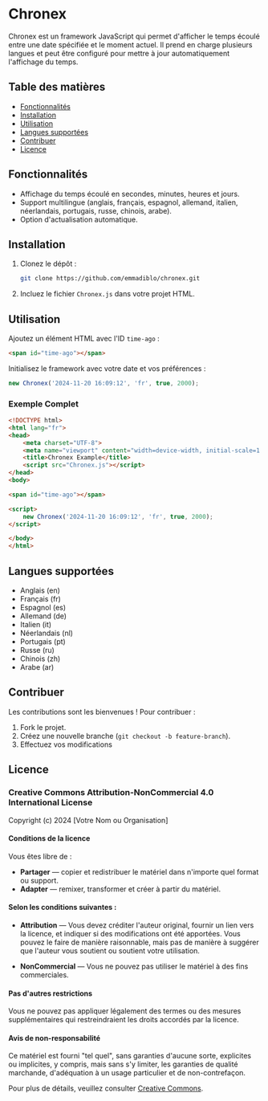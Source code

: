 
# Chronex

Chronex est un framework JavaScript qui permet d'afficher le temps écoulé entre une date spécifiée et le moment actuel. Il prend en charge plusieurs langues et peut être configuré pour mettre à jour automatiquement l'affichage du temps.

## Table des matières

- [Fonctionnalités](#fonctionnalités)
- [Installation](#installation)
- [Utilisation](#utilisation)
- [Langues supportées](#langues-supportées)
- [Contribuer](#contribuer)
- [Licence](#licence)

## Fonctionnalités

- Affichage du temps écoulé en secondes, minutes, heures et jours.
- Support multilingue (anglais, français, espagnol, allemand, italien, néerlandais, portugais, russe, chinois, arabe).
- Option d'actualisation automatique.

## Installation

1. Clonez le dépôt :
   ```bash
   git clone https://github.com/emmadiblo/chronex.git
   ```
2. Incluez le fichier `Chronex.js` dans votre projet HTML.

## Utilisation

Ajoutez un élément HTML avec l'ID `time-ago` :

```html
<span id="time-ago"></span>
```

Initialisez le framework avec votre date et vos préférences :

```javascript
new Chronex('2024-11-20 16:09:12', 'fr', true, 2000);
```

### Exemple Complet

```html
<!DOCTYPE html>
<html lang="fr">
<head>
    <meta charset="UTF-8">
    <meta name="viewport" content="width=device-width, initial-scale=1.0">
    <title>Chronex Example</title>
    <script src="Chronex.js"></script>
</head>
<body>

<span id="time-ago"></span>

<script>
    new Chronex('2024-11-20 16:09:12', 'fr', true, 2000);
</script>

</body>
</html>
```

## Langues supportées

- Anglais (en)
- Français (fr)
- Espagnol (es)
- Allemand (de)
- Italien (it)
- Néerlandais (nl)
- Portugais (pt)
- Russe (ru)
- Chinois (zh)
- Arabe (ar)

## Contribuer

Les contributions sont les bienvenues ! Pour contribuer :

1. Fork le projet.
2. Créez une nouvelle branche (`git checkout -b feature-branch`).
3. Effectuez vos modifications

## Licence

### Creative Commons Attribution-NonCommercial 4.0 International License

Copyright (c) 2024 [Votre Nom ou Organisation]

#### Conditions de la licence

Vous êtes libre de :

- **Partager** — copier et redistribuer le matériel dans n'importe quel format ou support.
- **Adapter** — remixer, transformer et créer à partir du matériel.

#### Selon les conditions suivantes :

- **Attribution** — Vous devez créditer l'auteur original, fournir un lien vers la licence, et indiquer si des modifications ont été apportées. Vous pouvez le faire de manière raisonnable, mais pas de manière à suggérer que l'auteur vous soutient ou soutient votre utilisation.
  
- **NonCommercial** — Vous ne pouvez pas utiliser le matériel à des fins commerciales.

#### Pas d'autres restrictions

Vous ne pouvez pas appliquer légalement des termes ou des mesures supplémentaires qui restreindraient les droits accordés par la licence.

#### Avis de non-responsabilité

Ce matériel est fourni "tel quel", sans garanties d'aucune sorte, explicites ou implicites, y compris, mais sans s'y limiter, les garanties de qualité marchande, d'adéquation à un usage particulier et de non-contrefaçon.

Pour plus de détails, veuillez consulter [Creative Commons](https://creativecommons.org/licenses/by-nc/4.0/).
